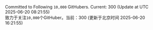 Committed to Following `10,000` GitHubers. Current: <!-- FOLLOWING_COUNT -->300<!-- FOLLOWING_COUNT --> (Update at UTC <!-- LAST_UPDATED -->2025-06-20 08:21:55<!-- LAST_UPDATED -->)<br>
致力于关注`10,000`个GitHuber。当前：<!-- FOLLOWING_COUNT -->300<!-- FOLLOWING_COUNT --> (更新于北京时间 <!-- LAST_UPDATED_CST -->2025-06-20 16:21:55<!-- LAST_UPDATED_CST -->)
